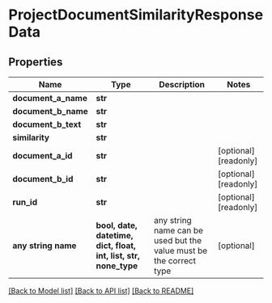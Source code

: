 # ProjectDocumentSimilarityResponseData


## Properties
Name | Type | Description | Notes
------------ | ------------- | ------------- | -------------
**document_a_name** | **str** |  | 
**document_b_name** | **str** |  | 
**document_b_text** | **str** |  | 
**similarity** | **str** |  | 
**document_a_id** | **str** |  | [optional] [readonly] 
**document_b_id** | **str** |  | [optional] [readonly] 
**run_id** | **str** |  | [optional] [readonly] 
**any string name** | **bool, date, datetime, dict, float, int, list, str, none_type** | any string name can be used but the value must be the correct type | [optional]

[[Back to Model list]](../README.md#documentation-for-models) [[Back to API list]](../README.md#documentation-for-api-endpoints) [[Back to README]](../README.md)


